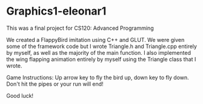 # Graphics1-eleonar1

This was a final project for CS120: Advanced Programming

We created a FlappyBird imitation using C++ and GLUT. We were given some of the framework code but
I wrote Triangle.h and Triangle.cpp entirely by myself, as well as the majority of the main function.
I also implemented the wing flapping animation entirely by myself using the Triangle class that I wrote.

Game Instructions:
Up arrow key to fly the bird up, down key to fly down. Don't hit the pipes or your run will end!

Good luck!
